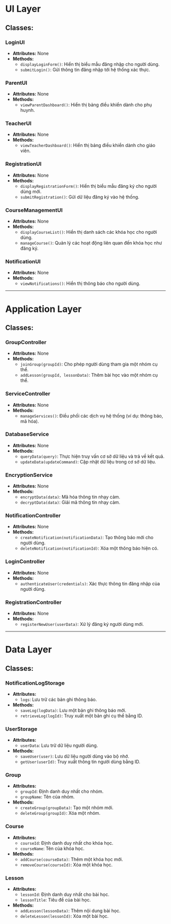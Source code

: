 # UI Layer
## Classes:
### LoginUI
- **Attributes:** None
- **Methods:**
  - `displayLoginForm()`: Hiển thị biểu mẫu đăng nhập cho người dùng.
  - `submitLogin()`: Gửi thông tin đăng nhập tới hệ thống xác thực.

### ParentUI
- **Attributes:** None
- **Methods:**
  - `viewParentDashboard()`: Hiển thị bảng điều khiển dành cho phụ huynh.

### TeacherUI
- **Attributes:** None
- **Methods:**
  - `viewTeacherDashboard()`: Hiển thị bảng điều khiển dành cho giáo viên.

### RegistrationUI
- **Attributes:** None
- **Methods:**
  - `displayRegistrationForm()`: Hiển thị biểu mẫu đăng ký cho người dùng mới.
  - `submitRegistration()`: Gửi dữ liệu đăng ký vào hệ thống.

### CourseManagementUI
- **Attributes:** None
- **Methods:**
  - `displayCourseList()`: Hiển thị danh sách các khóa học cho người dùng.
  - `manageCourse()`: Quản lý các hoạt động liên quan đến khóa học như đăng ký.

### NotificationUI
- **Attributes:** None
- **Methods:**
  - `viewNotifications()`: Hiển thị thông báo cho người dùng.

---

# Application Layer
## Classes:
### GroupController
- **Attributes:** None
- **Methods:**
  - `joinGroup(groupId)`: Cho phép người dùng tham gia một nhóm cụ thể.
  - `addLesson(groupId, lessonData)`: Thêm bài học vào một nhóm cụ thể.

### ServiceController
- **Attributes:** None
- **Methods:**
  - `manageServices()`: Điều phối các dịch vụ hệ thống (ví dụ: thông báo, mã hóa).

### DatabaseService
- **Attributes:** None
- **Methods:**
  - `queryData(query)`: Thực hiện truy vấn cơ sở dữ liệu và trả về kết quả.
  - `updateData(updateCommand)`: Cập nhật dữ liệu trong cơ sở dữ liệu.

### EncryptionService
- **Attributes:** None
- **Methods:**
  - `encryptData(data)`: Mã hóa thông tin nhạy cảm.
  - `decryptData(data)`: Giải mã thông tin nhạy cảm.

### NotificationController
- **Attributes:** None
- **Methods:**
  - `createNotification(notificationData)`: Tạo thông báo mới cho người dùng.
  - `deleteNotification(notificationId)`: Xóa một thông báo hiện có.

### LoginController
- **Attributes:** None
- **Methods:**
  - `authenticateUser(credentials)`: Xác thực thông tin đăng nhập của người dùng.

### RegistrationController
- **Attributes:** None
- **Methods:**
  - `registerNewUser(userData)`: Xử lý đăng ký người dùng mới.

---

# Data Layer
## Classes:
### NotificationLogStorage
- **Attributes:**
  - `logs`: Lưu trữ các bản ghi thông báo.
- **Methods:**
  - `saveLog(logData)`: Lưu một bản ghi thông báo mới.
  - `retrieveLog(logId)`: Truy xuất một bản ghi cụ thể bằng ID.

### UserStorage
- **Attributes:**
  - `userData`: Lưu trữ dữ liệu người dùng.
- **Methods:**
  - `saveUser(user)`: Lưu dữ liệu người dùng vào bộ nhớ.
  - `getUser(userId)`: Truy xuất thông tin người dùng bằng ID.

### Group
- **Attributes:**
  - `groupId`: Định danh duy nhất cho nhóm.
  - `groupName`: Tên của nhóm.
- **Methods:**
  - `createGroup(groupData)`: Tạo một nhóm mới.
  - `deleteGroup(groupId)`: Xóa một nhóm.

### Course
- **Attributes:**
  - `courseId`: Định danh duy nhất cho khóa học.
  - `courseName`: Tên của khóa học.
- **Methods:**
  - `addCourse(courseData)`: Thêm một khóa học mới.
  - `removeCourse(courseId)`: Xóa một khóa học.

### Lesson
- **Attributes:**
  - `lessonId`: Định danh duy nhất cho bài học.
  - `lessonTitle`: Tiêu đề của bài học.
- **Methods:**
  - `addLesson(lessonData)`: Thêm nội dung bài học.
  - `deleteLesson(lessonId)`: Xóa một bài học.
